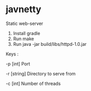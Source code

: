 # javnetty
Static web-server
  1. Install gradle
  2. Run make
  3. Run java -jar build/libs/httpd-1.0.jar
  
  Keys :

  -p [int] Port
  
  -r [string] Directory to serve from
  
  -c [int] Number of threads
